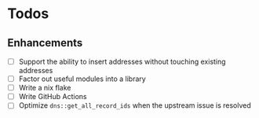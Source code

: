 # Todos

## Enhancements

- [ ] Support the ability to insert addresses without touching existing addresses
- [ ] Factor out useful modules into a library
- [ ] Write a nix flake
- [ ] Write GitHub Actions
- [ ] Optimize `dns::get_all_record_ids` when the upstream issue is resolved
